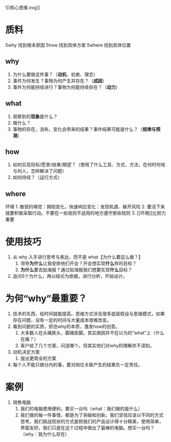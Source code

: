![[核心思维.svg]]
# 质料
5why 找到根本原因
5how 找到具体方案
5where 找到具体位置
## why
1. 为什么要做这件事？（**动机**、初衷、理念）
2. 事件为何发生？事物为何产生并存在？（**成因**）
3. 事件为何能持续进行？事物为何能持续存在？（**动力**）

## what
1. 观察到的**现象**是什么？
2. 做什么？
5. 事物的存在，消失，变化会带来的结果？事件结果可能是什么？（**规律与预测**）
## how
1. 如何实现目标/愿景/结果/期望？（使用了什么工具、方式、方法，在何时何地与何人，怎样解决了问题）
2. 如何持续？（运行方式）
## where
环境
	1. 敏锐的嗅觉：拥抱变化，快速响应变化：发现机遇、躲开风险
	2. 要活下来就要积极采取行动。不要在一些规则不适用的地方遵守那些规则
	3. [[环境]]比努力重要
# 使用技巧
1. 从 why 入手进行思考与表达，而不是 what【为什么要这么做？】
	1. 领导**为什么**让我安排他们开会？开会想实现**什么**样的目标？
	2. **为什么**要去贴海报？通过贴海报我们想要实现**什么**目标？
2. 追问5个为什么，再以结论为依据，进行分析，开始设计。
# 为何“why”最重要？
1. 技术的东西，给时间就能提高。思维方式涉及很多底层假设与思维模式，如果存在问题，没有一定的时间与大量成本很难改变。
2. 看到问题的实质，抓住why的本质，激发how的创意。
	1. 大多数人在头痛医头，脚痛医脚。其实病因并不在以为的“what”上（什么在痛？）
	2. 客户给了几个方案，问选哪个。但其实他们对why的理解并不深刻。
3. 动机决定方案
	1. 提出更周全的方案
4. 每个人不能只做分内的事，要对岗位关联产生的结果负一定责任。
# 案例
1. 销售电脑
	1. 我们的电脑使用便利，要买一台吗（what：我们做的是什么）
	2. 我们做的每一件事情，都是为了突破和创新。我们坚信应该以不同的方式思考。我们挑战现状的方式是把我们的产品设计得十分精美，使用简单，界面友好。我们只是在这个过程中做出了最棒的电脑。想买一台吗？（why：我为什么存在）